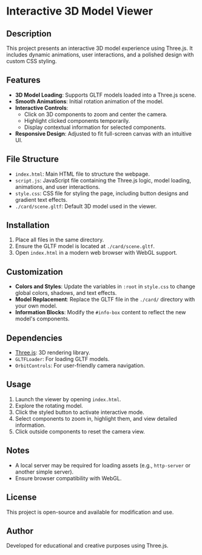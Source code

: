 
# Interactive 3D Model Viewer

## Description
This project presents an interactive 3D model experience using Three.js. It includes dynamic animations, user interactions, and a polished design with custom CSS styling.

## Features
- **3D Model Loading**: Supports GLTF models loaded into a Three.js scene.
- **Smooth Animations**: Initial rotation animation of the model.
- **Interactive Controls**: 
  - Click on 3D components to zoom and center the camera.
  - Highlight clicked components temporarily.
  - Display contextual information for selected components.
- **Responsive Design**: Adjusted to fit full-screen canvas with an intuitive UI.

## File Structure
- `index.html`: Main HTML file to structure the webpage.
- `script.js`: JavaScript file containing the Three.js logic, model loading, animations, and user interactions.
- `style.css`: CSS file for styling the page, including button designs and gradient text effects.
- `./card/scene.gltf`: Default 3D model used in the viewer.

## Installation
1. Place all files in the same directory.
2. Ensure the GLTF model is located at `./card/scene.gltf`.
3. Open `index.html` in a modern web browser with WebGL support.

## Customization
- **Colors and Styles**: Update the variables in `:root` in `style.css` to change global colors, shadows, and text effects.
- **Model Replacement**: Replace the GLTF file in the `./card/` directory with your own model.
- **Information Blocks**: Modify the `#info-box` content to reflect the new model's components.

## Dependencies
- [Three.js](https://threejs.org/): 3D rendering library.
- `GLTFLoader`: For loading GLTF models.
- `OrbitControls`: For user-friendly camera navigation.

## Usage
1. Launch the viewer by opening `index.html`.
2. Explore the rotating model.
3. Click the styled button to activate interactive mode.
4. Select components to zoom in, highlight them, and view detailed information.
5. Click outside components to reset the camera view.

## Notes
- A local server may be required for loading assets (e.g., `http-server` or another simple server).
- Ensure browser compatibility with WebGL.

## License
This project is open-source and available for modification and use.

## Author
Developed for educational and creative purposes using Three.js.

